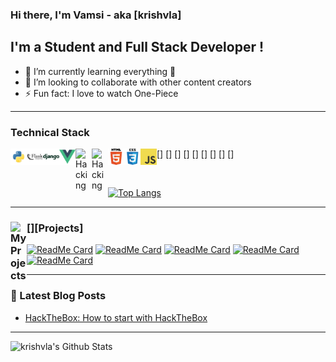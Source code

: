 ### Hi there, I'm Vamsi - aka [krishvla]

## I'm a Student and Full Stack Developer !
- 🌱 I’m currently learning everything 🤣
- 👯 I’m looking to collaborate with other content creators
- ⚡ Fun fact: I love to watch One-Piece
---

### Technical Stack
[<img align="left" alt="Python" width="26px" src="https://raw.githubusercontent.com/github/explore/80688e429a7d4ef2fca1e82350fe8e3517d3494d/topics/python/python.png">]
[<img align="left" alt="Flask" width="26px" src="https://raw.githubusercontent.com/github/explore/80688e429a7d4ef2fca1e82350fe8e3517d3494d/topics/flask/flask.png">]
[<img align="left" alt="Django" width="26px" src="https://raw.githubusercontent.com/github/explore/80688e429a7d4ef2fca1e82350fe8e3517d3494d/topics/django/django.png">]
[<img align="left" alt="Vue Js" width="26px" src="https://raw.githubusercontent.com/github/explore/80688e429a7d4ef2fca1e82350fe8e3517d3494d/topics/vue/vue.png">]
[<img align="left" alt="Hacking" width="26px" src="https://image.flaticon.com/icons/png/512/843/843280.png">]
[<img align="left" alt="Hacking" width="26px" src="https://media-exp1.licdn.com/dms/image/C4D0BAQHvMeJi2yXd1A/company-logo_200_200/0?e=2159024400&v=beta&t=8v8emLtltvIv-zUuLs1yMs4HIVoz64ydTTl9m5PDh3A">]
[<img align="left" alt="HTML5" width="26px" src="https://raw.githubusercontent.com/github/explore/80688e429a7d4ef2fca1e82350fe8e3517d3494d/topics/html/html.png" />]
[<img align="left" alt="CSS3" width="26px" src="https://raw.githubusercontent.com/github/explore/80688e429a7d4ef2fca1e82350fe8e3517d3494d/topics/css/css.png" />]
[<img align="left" alt="JavaScript" width="26px" src="https://raw.githubusercontent.com/github/explore/80688e429a7d4ef2fca1e82350fe8e3517d3494d/topics/javascript/javascript.png" />]

<br />

[![Top Langs](https://github-readme-stats.vercel.app/api/top-langs/?username=krishvla&layout=compact)](https://github.com/krishvla)


---

### [<img align="left" alt="My Projects" width="26px" src="https://toppng.com/uploads/preview/services-icons-implementation-01-01-project-implementation-icon-11563038221vwvtsitw9h.png" >][Projects]

[![ReadMe Card](https://github-readme-stats.vercel.app/api/pin/?username=krishvla&repo=weatherapp)](https://github.com/krishvla/weatherapp)
[![ReadMe Card](https://github-readme-stats.vercel.app/api/pin/?username=krishvla&repo=Hackathon-secure)](https://github.com/krishvla/Hackathon-secure)
[![ReadMe Card](https://github-readme-stats.vercel.app/api/pin/?username=krishvla&repo=AR-with-Flutter)](https://github.com/krishvla/AR-with-Flutter)
[![ReadMe Card](https://github-readme-stats.vercel.app/api/pin/?username=krishvla&repo=coda_challenge)](https://github.com/krishvla/coda_challenge)
[![ReadMe Card](https://github-readme-stats.vercel.app/api/pin/?username=krishvla&repo=dbms_project)](https://github.com/krishvla/dbms_project)


---
### 📕 Latest Blog Posts
<!-- BLOG-POST-LIST:START -->
- [HackTheBox: How to start with HackTheBox](https://vlabox.pythonanywhere.com/articles/-M5kcwHWSyxeF06gQ_fO/)
<!-- BLOG-POST-LIST:END -->

---

<img align="left" alt="krishvla's Github Stats" src="https://github-readme-stats.vercel.app/api?username=krishvla&show_icons=true&hide_border=true&include_all_commits=true&hide=total_prs,total_issues" />


[htbprofile]: https://www.hackthebox.eu/profile/235903